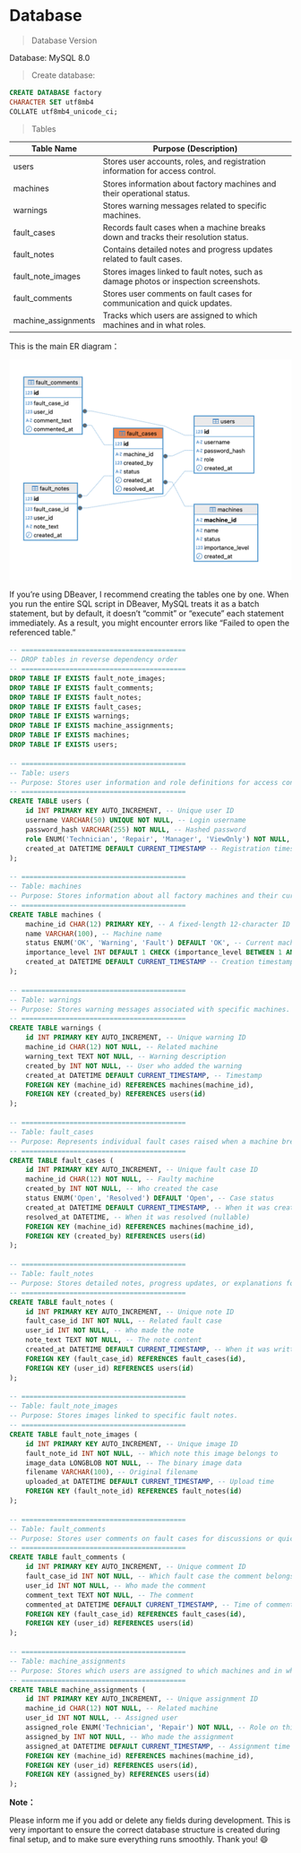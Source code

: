 # Database

> Database Version
> 

Database: MySQL 8.0

> Create database:
> 

```sql
CREATE DATABASE factory
CHARACTER SET utf8mb4
COLLATE utf8mb4_unicode_ci;
```

> Tables
> 

| Table Name | Purpose (Description) |
| --- | --- |
| users | Stores user accounts, roles, and registration information for access control. |
| machines | Stores information about factory machines and their operational status. |
| warnings | Stores warning messages related to specific machines. |
| fault_cases | Records fault cases when a machine breaks down and tracks their resolution status. |
| fault_notes | Contains detailed notes and progress updates related to fault cases. |
| fault_note_images | Stores images linked to fault notes, such as damage photos or inspection screenshots. |
| fault_comments | Stores user comments on fault cases for communication and quick updates. |
| machine_assignments | Tracks which users are assigned to which machines and in what roles. |

This is the main ER diagram：

![ERD](erd.png)

If you’re using DBeaver, I recommend creating the tables one by one. When you run the entire SQL script in DBeaver, MySQL treats it as a batch statement, but by default, it doesn’t “commit” or “execute” each statement immediately. As a result, you might encounter errors like “Failed to open the referenced table.”

```sql
-- =========================================
-- DROP tables in reverse dependency order
-- =========================================
DROP TABLE IF EXISTS fault_note_images;
DROP TABLE IF EXISTS fault_comments;
DROP TABLE IF EXISTS fault_notes;
DROP TABLE IF EXISTS fault_cases;
DROP TABLE IF EXISTS warnings;
DROP TABLE IF EXISTS machine_assignments;
DROP TABLE IF EXISTS machines;
DROP TABLE IF EXISTS users;

-- =========================================
-- Table: users
-- Purpose: Stores user information and role definitions for access control.
-- =========================================
CREATE TABLE users (
    id INT PRIMARY KEY AUTO_INCREMENT, -- Unique user ID
    username VARCHAR(50) UNIQUE NOT NULL, -- Login username
    password_hash VARCHAR(255) NOT NULL, -- Hashed password
    role ENUM('Technician', 'Repair', 'Manager', 'ViewOnly') NOT NULL, -- Role of the user
    created_at DATETIME DEFAULT CURRENT_TIMESTAMP -- Registration timestamp
);

-- =========================================
-- Table: machines
-- Purpose: Stores information about all factory machines and their current operational status.
-- =========================================
CREATE TABLE machines (
    machine_id CHAR(12) PRIMARY KEY, -- A fixed-length 12-character ID of letters and digits
    name VARCHAR(100), -- Machine name
    status ENUM('OK', 'Warning', 'Fault') DEFAULT 'OK', -- Current machine status
    importance_level INT DEFAULT 1 CHECK (importance_level BETWEEN 1 AND 5), -- Importance level
    created_at DATETIME DEFAULT CURRENT_TIMESTAMP -- Creation timestamp
);

-- =========================================
-- Table: warnings
-- Purpose: Stores warning messages associated with specific machines.
-- =========================================
CREATE TABLE warnings (
    id INT PRIMARY KEY AUTO_INCREMENT, -- Unique warning ID
    machine_id CHAR(12) NOT NULL, -- Related machine
    warning_text TEXT NOT NULL, -- Warning description
    created_by INT NOT NULL, -- User who added the warning
    created_at DATETIME DEFAULT CURRENT_TIMESTAMP, -- Timestamp
    FOREIGN KEY (machine_id) REFERENCES machines(machine_id),
    FOREIGN KEY (created_by) REFERENCES users(id)
);

-- =========================================
-- Table: fault_cases
-- Purpose: Represents individual fault cases raised when a machine breaks down.
-- =========================================
CREATE TABLE fault_cases (
    id INT PRIMARY KEY AUTO_INCREMENT, -- Unique fault case ID
    machine_id CHAR(12) NOT NULL, -- Faulty machine
    created_by INT NOT NULL, -- Who created the case
    status ENUM('Open', 'Resolved') DEFAULT 'Open', -- Case status
    created_at DATETIME DEFAULT CURRENT_TIMESTAMP, -- When it was created
    resolved_at DATETIME, -- When it was resolved (nullable)
    FOREIGN KEY (machine_id) REFERENCES machines(machine_id),
    FOREIGN KEY (created_by) REFERENCES users(id)
);

-- =========================================
-- Table: fault_notes
-- Purpose: Stores detailed notes, progress updates, or explanations for fault cases.
-- =========================================
CREATE TABLE fault_notes (
    id INT PRIMARY KEY AUTO_INCREMENT, -- Unique note ID
    fault_case_id INT NOT NULL, -- Related fault case
    user_id INT NOT NULL, -- Who made the note
    note_text TEXT NOT NULL, -- The note content
    created_at DATETIME DEFAULT CURRENT_TIMESTAMP, -- When it was written
    FOREIGN KEY (fault_case_id) REFERENCES fault_cases(id),
    FOREIGN KEY (user_id) REFERENCES users(id)
);

-- =========================================
-- Table: fault_note_images
-- Purpose: Stores images linked to specific fault notes.
-- =========================================
CREATE TABLE fault_note_images (
    id INT PRIMARY KEY AUTO_INCREMENT, -- Unique image ID
    fault_note_id INT NOT NULL, -- Which note this image belongs to
    image_data LONGBLOB NOT NULL, -- The binary image data
    filename VARCHAR(100), -- Original filename
    uploaded_at DATETIME DEFAULT CURRENT_TIMESTAMP, -- Upload time
    FOREIGN KEY (fault_note_id) REFERENCES fault_notes(id)
);

-- =========================================
-- Table: fault_comments
-- Purpose: Stores user comments on fault cases for discussions or quick updates.
-- =========================================
CREATE TABLE fault_comments (
    id INT PRIMARY KEY AUTO_INCREMENT, -- Unique comment ID
    fault_case_id INT NOT NULL, -- Which fault case the comment belongs to
    user_id INT NOT NULL, -- Who made the comment
    comment_text TEXT NOT NULL, -- The comment
    commented_at DATETIME DEFAULT CURRENT_TIMESTAMP, -- Time of commenting
    FOREIGN KEY (fault_case_id) REFERENCES fault_cases(id),
    FOREIGN KEY (user_id) REFERENCES users(id)
);

-- =========================================
-- Table: machine_assignments
-- Purpose: Stores which users are assigned to which machines and in what role.
-- =========================================
CREATE TABLE machine_assignments (
    id INT PRIMARY KEY AUTO_INCREMENT, -- Unique assignment ID
    machine_id CHAR(12) NOT NULL, -- Related machine
    user_id INT NOT NULL, -- Assigned user
    assigned_role ENUM('Technician', 'Repair') NOT NULL, -- Role on this machine
    assigned_by INT NOT NULL, -- Who made the assignment
    assigned_at DATETIME DEFAULT CURRENT_TIMESTAMP, -- Assignment time
    FOREIGN KEY (machine_id) REFERENCES machines(machine_id),
    FOREIGN KEY (user_id) REFERENCES users(id),
    FOREIGN KEY (assigned_by) REFERENCES users(id)
);
```

**Note：**

Please inform me if you add or delete any fields during development. This is very important to ensure the correct database structure is created during final setup, and to make sure everything runs smoothly. Thank you! 😄